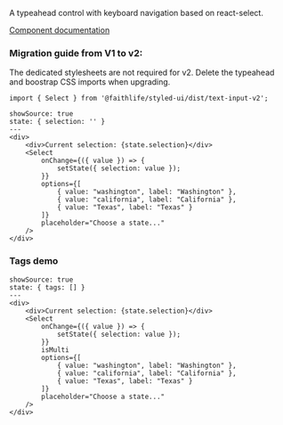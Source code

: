 A typeahead control with keyboard navigation based on react-select.

[Component documentation](https://github.com/JedWatson/react-select)

### Migration guide from V1 to v2:

The dedicated stylesheets are not required for v2. Delete the typeahead and boostrap CSS imports when upgrading.

```
import { Select } from '@faithlife/styled-ui/dist/text-input-v2';
```

```react
showSource: true
state: { selection: '' }
---
<div>
	<div>Current selection: {state.selection}</div>
	<Select
		onChange={({ value }) => {
			setState({ selection: value });
		}}
		options={[
			{ value: "washington", label: "Washington" },
			{ value: "california", label: "California" },
			{ value: "Texas", label: "Texas" }
		]}
		placeholder="Choose a state..."
	/>
</div>
```

### Tags demo
```react
showSource: true
state: { tags: [] }
---
<div>
	<div>Current selection: {state.selection}</div>
	<Select
		onChange={({ value }) => {
			setState({ selection: value });
		}}
		isMulti
		options={[
			{ value: "washington", label: "Washington" },
			{ value: "california", label: "California" },
			{ value: "Texas", label: "Texas" }
		]}
		placeholder="Choose a state..."
	/>
</div>
```
